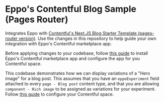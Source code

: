 # Eppo's Contentful Blog Sample (Pages Router)

Integrates Eppo with [Contentful's Next.JS Blog Starter Template (pages-router version)](https://github.com/contentful/template-blog-webapp-nextjs/tree/bc28265). Use the changes in this repository to help guide your own integration with Eppo's Contentful marketplace app.

Before applying changes to your codebase, follow [this guide](https://docs.geteppo.com/guides/marketing/integrating-with-contentful/) to install Eppo's Contentful marketplace app and configure the app for you Contentful space.

This codebase demonstrates how we can display variations of a "Hero image" for a blog post. This assumes that you have an `eppoExperiment` field attached to every `page - Blog post` content type, and that you are allowing `component - Rich image` to be assigned as variations for your experiment. Follow [this guide](https://docs.geteppo.com/guides/marketing/integrating-with-contentful/) to configure your Contentful space.
